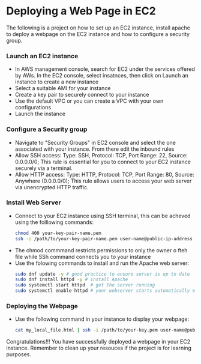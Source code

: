 # Deploying a Web Page in EC2
The following is a project on how to set up an EC2 instance, install apache to deploy a webpage on the EC2 instance and how to configure a security group.

### Launch an EC2 instance
* In AWS management console, search for EC2 under the services offered by AWs. In the EC2 console, select insatnces,  then click on Launch an instance to create a new instance
* Select a suitable AMI for your instance
* Create a key pair to securely connect to your instance
* Use the default VPC or you can create a VPC with your own configurations
* Launch the instance

### Configure a Security group
* Navigate to "Security Groups" in EC2 console and select the one associated with your instance. From there edit the inbound rules
* Allow SSH access: Type: SSH, Protocol: TCP, Port Range: 22, Source: 0.0.0.0/0; This rule is essential for you to connect to your EC2 instance securely via a terminal.
* Allow HTTP access: Type: HTTP, Protocol: TCP, Port Range: 80, Source: Anywhere (0.0.0.0/0); This rule allows users to access your web server via unencrypted HTTP traffic.

### Install Web Server
* Connect to your EC2 instance using SSH terminal, this can be acheved using the folllowing commands:
   ```bash
   chmod 400 your-key-pair-name.pem
   ssh -i /path/to/your-key-pair-name.pem user-name@public-ip-address
* The chmod commmand restricts permissions to only the owner o fteh file while SSh command connects you to your   instance
* Use the folowing commands to install and run the Apache web server:
  ```bash
  sudo dnf update -y # good practice to ensure server is up to date
  sudo dnf install httpd -y # install Apache
  sudo systemctl start httpd  # get the server running
  sudo systemctl enable httpd # your webserver starts automatically every time ec2 reboots

### Deploying the Webpage
* Use the following command in your instance to display your webpage:
   ```bash
   cat my_local_file.html | ssh -i /path/to/your-key.pem user-name@public-ip-address 'sudo tee /var/www/html/index.html'
 
Congratulations!!! You have successfully deployed a webpage in your EC2 instance. 
Remember to clean up your resouces if the project is for learning purposes.

